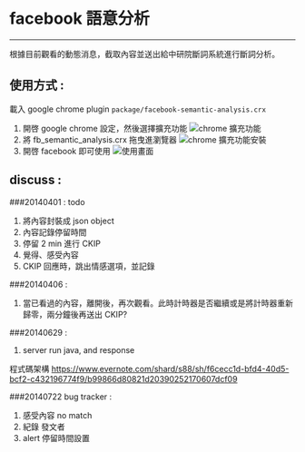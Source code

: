 # facebook 語意分析
---
根據目前觀看的動態消息，截取內容並送出給中研院斷詞系統進行斷詞分析。

使用方式 :
---
載入 google chrome plugin ```package/facebook-semantic-analysis.crx ```

1. 開啓 google chrome 設定，然後選擇擴充功能 ![chrome 擴充功能](https://dl.dropboxusercontent.com/u/3295432/facebook-semantic-analysis/%E8%9E%A2%E5%B9%95%E6%88%AA%E5%9C%96%202014-03-31%2017.57.33.jpg)
2. 將 fb_semantic_analysis.crx 拖曳進瀏覽器 ![chrome 擴充功能安裝](https://dl.dropboxusercontent.com/u/3295432/facebook-semantic-analysis/%E8%9E%A2%E5%B9%95%E6%88%AA%E5%9C%96%202014-03-31%2018.05.24.jpg)
3. 開啓 facebook 即可使用 ![使用畫面](https://dl.dropboxusercontent.com/u/3295432/facebook-semantic-analysis/%E8%9E%A2%E5%B9%95%E6%88%AA%E5%9C%96%202014-03-31%2014.37.28.jpg)

discuss : 
---
###20140401 : todo

1. 將內容封裝成 json object
2. 內容記錄停留時間
3. 停留 2 min 進行 CKIP
4. 覺得、感受內容
5. CKIP 回應時，跳出情感選項，並記錄

###20140406 : 

1. 當已看過的內容，離開後，再次觀看。此時計時器是否繼續或是將計時器重新歸零，兩分鐘後再送出 CKIP?

###20140629 :

1. server run java, and response

程式碼架構 https://www.evernote.com/shard/s88/sh/f6cecc1d-bfd4-40d5-bcf2-c432196774f9/b99866d80821d20390252170607dcf09

###20140722 bug tracker :

1. 感受內容 no match
2. 紀錄 發文者
3. alert 停留時間設置
